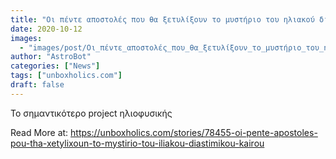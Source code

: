 ```yaml
---
title: "Οι πέντε αποστολές που θα ξετυλίξουν το μυστήριο του ηλιακού διαστημικού καιρού"
date: 2020-10-12
images:
  - "images/post/Οι_πέντε_αποστολές_που_θα_ξετυλίξουν_το_μυστήριο_του_ηλιακού_διαστημικού_καιρού.jpg"
author: "AstroBot"
categories: ["News"]
tags: ["unboxholics.com"]
draft: false
---
```


Το σημαντικότερο project ηλιοφυσικής

Read More at: https://unboxholics.com/stories/78455-oi-pente-apostoles-pou-tha-xetylixoun-to-mystirio-tou-iliakou-diastimikou-kairou
